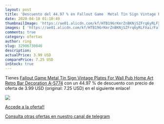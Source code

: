 ```yaml
---
layout: post
title: 'Descuento del 44.97 % en Fallout Game  Metal Tin Sign Vintage Pla'
date: 2020-04-18 01:10:49
thumbnailImage: 'https://ae01.alicdn.com/kf/HTB196rKmrZnBKNjSZFrq6yRLFXai/Fallout-Game-Metal-Tin-Sign-Vintage-Plates-For-Wall-Pub-Home-Art-Retro-Bar-Decoration-A.jpg_350x350._SL200_.jpg'
images: [ 'https://ae01.alicdn.com/kf/HTB196rKmrZnBKNjSZFrq6yRLFXai/Fallout-Game-Metal-Tin-Sign-Vintage-Plates-For-Wall-Pub-Home-Art-Retro-Bar-Decoration-A.jpg_350x350._SL200_.jpg' ]
comments: true
category: ofertas
author: ring
slug: 32906730846
description:
actualPrice: 3.99 USD
comparePrice: 7.25 USD
inStock: true
---
```


Tienes [Fallout Game  Metal Tin Sign Vintage Plates For Wall Pub Home Art Retro Bar Decoration A-5774](https://www.amazon.com/dp/32906730846/?tag=redken08-20) con un 44.97 % de descuento con precio de oferta de 3.99 USD (original: 7.25 USD) en el siguiente enlace!

[![](https://ae01.alicdn.com/kf/HTB196rKmrZnBKNjSZFrq6yRLFXai/Fallout-Game-Metal-Tin-Sign-Vintage-Plates-For-Wall-Pub-Home-Art-Retro-Bar-Decoration-A.jpg_350x350._SL200_.jpg)](https://www.amazon.com/dp/32906730846/?tag=redken08-20)

[Accede a la oferta!!](https://www.amazon.com/dp/32906730846/?tag=redken08-20)

[Consulta otras ofertas en nuestro canal de telegram](https://t.me/s/ofertas25)

